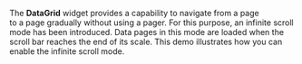 The **DataGrid** widget provides a&nbsp;capability to&nbsp;navigate from a&nbsp;page to&nbsp;a&nbsp;page gradually without using a&nbsp;pager. For this purpose, an&nbsp;infinite scroll mode has been introduced. Data pages in&nbsp;this mode are loaded when the scroll bar reaches the end of&nbsp;its scale. This demo illustrates how you can enable the infinite scroll mode.